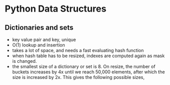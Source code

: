 Python Data Structures  
===  
## Dictionaries and sets 
- key value pair and key, unique
- O(1) lookup and insertion
- takes a lot of space, and needs a fast evaluating hash function
- when hash table has to be resized, indexes are computed again as mask is changed.
-  the smallest size of a dictionary or set is 8. On resize, the number of buckets increases by 4x until we reach 50,000 elements, after which the size is increased by 2x. This gives the following possible sizes,